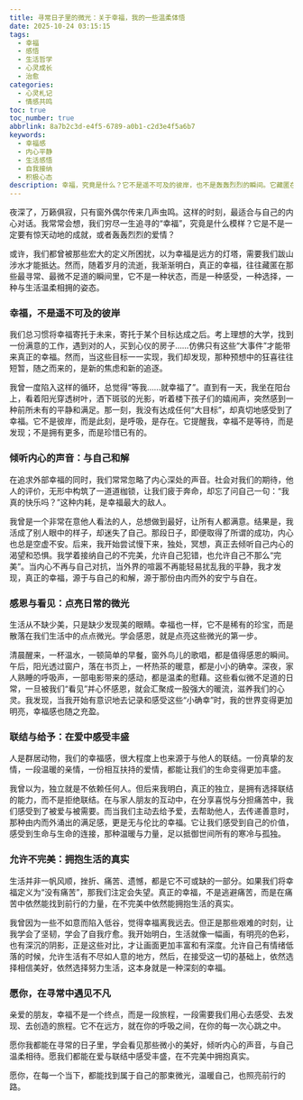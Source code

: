 ```yaml
---
title: 寻常日子里的微光：关于幸福，我的一些温柔体悟
date: 2025-10-24 03:15:15
tags:
  - 幸福
  - 感悟
  - 生活哲学
  - 心灵成长
  - 治愈
categories:
  - 心灵札记
  - 情感共鸣
toc: true
toc_number: true
abbrlink: 8a7b2c3d-e4f5-6789-a0b1-c2d3e4f5a6b7
keywords:
  - 幸福感
  - 内心平静
  - 生活感悟
  - 自我接纳
  - 积极心态
description: 幸福，究竟是什么？它不是遥不可及的彼岸，也不是轰轰烈烈的瞬间。它藏匿在每一个寻常的日子里，在清晨的阳光，在午后的微风，在深夜的静谧。这篇文章，是我对幸福的温柔体悟，愿它能触动你的心弦，让你在喧嚣中，听见内心关于幸福的低语，找到属于自己的那束微光。
---
```


夜深了，万籁俱寂，只有窗外偶尔传来几声虫鸣。这样的时刻，最适合与自己的内心对话。我常常会想，我们穷尽一生追寻的“幸福”，究竟是什么模样？它是不是一定要有惊天动地的成就，或者轰轰烈烈的爱情？

或许，我们都曾被那些宏大的定义所困扰，以为幸福是远方的灯塔，需要我们跋山涉水才能抵达。然而，随着岁月的流逝，我渐渐明白，真正的幸福，往往藏匿在那些最寻常、最微不足道的瞬间里，它不是一种状态，而是一种感受，一种选择，一种与生活温柔相拥的姿态。

### 幸福，不是遥不可及的彼岸

我们总习惯将幸福寄托于未来，寄托于某个目标达成之后。考上理想的大学，找到一份满意的工作，遇到对的人，买到心仪的房子……仿佛只有这些“大事件”才能带来真正的幸福。然而，当这些目标一一实现，我们却发现，那种预想中的狂喜往往短暂，随之而来的，是新的焦虑和新的追逐。

我曾一度陷入这样的循环，总觉得“等我……就幸福了”。直到有一天，我坐在阳台上，看着阳光穿透树叶，洒下斑驳的光影，听着楼下孩子们的嬉闹声，突然感到一种前所未有的平静和满足。那一刻，我没有达成任何“大目标”，却真切地感受到了幸福。它不是彼岸，而是此刻，是呼吸，是存在。它提醒我，幸福不是等待，而是发现；不是拥有更多，而是珍惜已有的。

### 倾听内心的声音：与自己和解

在追求外部幸福的同时，我们常常忽略了内心深处的声音。社会对我们的期待，他人的评价，无形中构筑了一道道枷锁，让我们疲于奔命，却忘了问自己一句：“我真的快乐吗？”这种内耗，是幸福最大的敌人。

我曾是一个非常在意他人看法的人，总想做到最好，让所有人都满意。结果是，我活成了别人眼中的样子，却迷失了自己。那段日子，即便取得了所谓的成功，内心也总是空虚不安。后来，我开始尝试慢下来，独处，冥想，真正去倾听自己内心的渴望和恐惧。我学着接纳自己的不完美，允许自己犯错，也允许自己不那么“完美”。当内心不再与自己对抗，当外界的喧嚣不再能轻易扰乱我的平静，我才发现，真正的幸福，源于与自己的和解，源于那份由内而外的安宁与自在。

### 感恩与看见：点亮日常的微光

生活从不缺少美，只是缺少发现美的眼睛。幸福也一样，它不是稀有的珍宝，而是散落在我们生活中的点点微光。学会感恩，就是点亮这些微光的第一步。

清晨醒来，一杯温水，一顿简单的早餐，窗外鸟儿的歌唱，都是值得感恩的瞬间。午后，阳光透过窗户，落在书页上，一杯热茶的暖意，都是小小的确幸。深夜，家人熟睡的呼吸声，一部电影带来的感动，都是温柔的慰藉。这些看似微不足道的日常，一旦被我们“看见”并心怀感恩，就会汇聚成一股强大的暖流，滋养我们的心灵。我发现，当我开始有意识地去记录和感受这些“小确幸”时，我的世界变得更加明亮，幸福感也随之充盈。

### 联结与给予：在爱中感受丰盛

人是群居动物，我们的幸福感，很大程度上也来源于与他人的联结。一份真挚的友情，一段温暖的亲情，一份相互扶持的爱情，都能让我们的生命变得更加丰盛。

我曾以为，独立就是不依赖任何人。但后来我明白，真正的独立，是拥有选择联结的能力，而不是拒绝联结。在与家人朋友的互动中，在分享喜悦与分担痛苦中，我们感受到了被爱与被需要。而当我们主动去给予爱，去帮助他人，去传递善意时，那种由内而外涌出的满足感，更是无与伦比的幸福。它让我们感受到自己的价值，感受到生命与生命的连接，那种温暖与力量，足以抵御世间所有的寒冷与孤独。

### 允许不完美：拥抱生活的真实

生活并非一帆风顺，挫折、痛苦、遗憾，都是它不可或缺的一部分。如果我们将幸福定义为“没有痛苦”，那我们注定会失望。真正的幸福，不是逃避痛苦，而是在痛苦中依然能找到前行的力量，在不完美中依然能拥抱生活的真实。

我曾因为一些不如意而陷入低谷，觉得幸福离我远去。但正是那些艰难的时刻，让我学会了坚韧，学会了自我疗愈。我开始明白，生活就像一幅画，有明亮的色彩，也有深沉的阴影，正是这些对比，才让画面更加丰富和有深度。允许自己有情绪低落的时候，允许生活有不尽如人意的地方，然后，在接受这一切的基础上，依然选择相信美好，依然选择努力生活，这本身就是一种深刻的幸福。

### 愿你，在寻常中遇见不凡

亲爱的朋友，幸福不是一个终点，而是一段旅程，一段需要我们用心去感受、去发现、去创造的旅程。它不在远方，就在你的呼吸之间，在你的每一次心跳之中。

愿你我都能在寻常的日子里，学会看见那些微小的美好，倾听内心的声音，与自己温柔相待。愿我们都能在爱与联结中感受丰盛，在不完美中拥抱真实。

愿你，在每一个当下，都能找到属于自己的那束微光，温暖自己，也照亮前行的路。